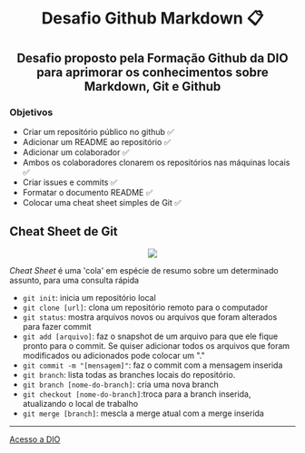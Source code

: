 # <center> Desafio Github Markdown 📋 </center>

## <center> Desafio proposto pela Formação Github da DIO para aprimorar os conhecimentos sobre Markdown, Git e Github </center>

### Objetivos
- Criar um repositório público no github ✅
- Adicionar um README ao repositório ✅
- Adicionar um colaborador ✅
- Ambos os colaboradores clonarem os repositórios nas máquinas locais ✅
- Criar issues e commits ✅
- Formatar o documento README ✅
- Colocar uma cheat sheet simples de Git ✅


## Cheat Sheet de Git
<div align="center"><img src="https://git-scm.com/images/logos/downloads/Git-Icon-1788C.png") /></div>

_Cheat Sheet_ é uma 'cola' em espécie de resumo sobre um determinado assunto, para uma consulta rápida

 - `git init`: inicia um repositório local 
 - `git clone [url]`: clona um repositório remoto para o computador
 - `git status`: mostra arquivos novos ou arquivos que foram alterados para fazer commit
 - `git add [arquivo]`: faz o snapshot de um arquivo para que ele fique pronto para o commit. Se quiser adicionar todos os arquivos que foram modificados ou adicionados pode colocar um "."
 - `git commit -m "[mensagem]"`: faz o commit com a mensagem inserida
 - `git branch`: lista todas as branches locais do repositório.
 - `git branch [nome-do-branch]`: cria uma nova branch
 - `git checkout [nome-do-branch]`:troca para a branch inserida, atualizando o local de trabalho
 - `git merge [branch]`: mescla a merge atual com a merge inserida
---
 [Acesso a DIO](https://www.dio.me/)